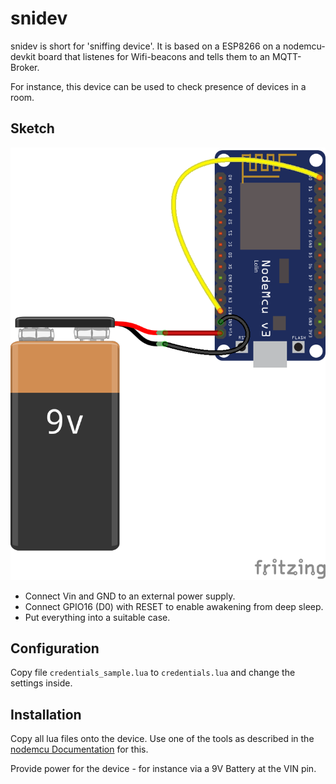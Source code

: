 snidev
======

snidev is short for 'sniffing device'. It is based on a ESP8266 on a
nodemcu-devkit board that listenes for Wifi-beacons and tells them to
an MQTT-Broker.

For instance, this device can be used to check presence of devices in
a room.

Sketch
------

![sketch](doc/sketch_bb.png)

- Connect Vin and GND to an external power supply.
- Connect GPIO16 (D0) with RESET to enable awakening from deep sleep.
- Put everything into a suitable case.


Configuration
-------------

Copy file `credentials_sample.lua` to `credentials.lua` and change the
settings inside.


Installation
-----------

Copy all lua files onto the device. Use one of the tools as described
in the
[nodemcu Documentation](https://nodemcu.readthedocs.io/en/master/en/upload/) 
for this.

Provide power for the device - for instance via a 9V Battery at the
VIN pin.
